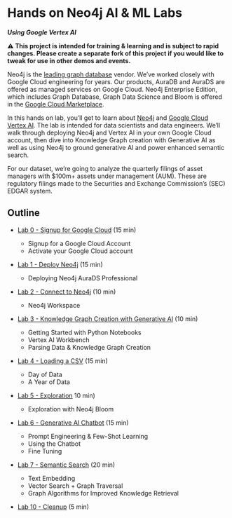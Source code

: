 # Hands on Neo4j AI & ML Labs 
___Using Google Vertex AI___

__:warning: This project is intended for training & learning and is subject to rapid changes.  Please create a separate fork of this project if you would like to tweak for use in other demos and events.__

Neo4j is the [leading graph database](https://db-engines.com/en/ranking/graph+dbms) vendor.  We’ve worked closely with Google Cloud engineering for years.  Our products, AuraDB and AuraDS are offered as managed services on Google Cloud.  Neo4j Enterprise Edition, which includes Graph Database, Graph Data Science and Bloom is offered in the [Google Cloud Marketplace](https://console.cloud.google.com/marketplace/browse?q=neo4j).

In this hands on lab, you’ll get to learn about [Neo4j](https://neo4j.com/) and [Google Cloud Vertex AI](https://cloud.google.com/vertex-ai).  The lab is intended for data scientists and data engineers.  We’ll walk through deploying Neo4j and Vertex AI in your own Google Cloud account, then dive into Knowledge Graph creation with Generative AI as well as using Neo4j to ground generative AI and power enhanced semantic search. 

For our dataset, we’re going to analyze the quarterly filings of asset managers with $100m+ assets under management (AUM).  These are regulatory filings made to the Securities and Exchange Commission’s (SEC) EDGAR system. 

## Outline

* [Lab 0 - Signup for Google Cloud](lab-00-signup-for-google-cloud) (15 min)
    * Signup for a Google Cloud Account
    * Activate your Google Cloud account
* [Lab 1 - Deploy Neo4j](lab-01-deploy-neo4j) (15 min)
    * Deploying Neo4j AuraDS Professional
* [Lab 2 - Connect to Neo4j](lab-02-connect-to-neo4j/README.md) (10 min)
    * Neo4j Workspace
* [Lab 3 - Knowledge Graph Creation with Generative AI](lab-03-knowledge-graph-creation-with-genai/README.md) (10 min)
    * Getting Started with Python Notebooks
    * Vertex AI Workbench
    * Parsing Data & Knowledge Graph Creation 
* [Lab 4 - Loading a CSV](lab-04-loading-a-csv/README.md) (15 min)
    * Day of Data
    * A Year of Data
* [Lab 5 - Exploration](lab-05-exploration/README.md) 10 min)
    * Exploration with Neo4j Bloom

* [Lab 6 - Generative AI Chatbot](lab-06-genai-chatbot) (15 min)
    * Prompt Engineering & Few-Shot Learning
    * Using the Chatbot
    * Fine Tuning
* [Lab 7 - Semantic Search](lab-07-semantic-search) (20 min)
    * Text Embedding
    * Vector Search + Graph Traversal
    * Graph Algorithms for Improved Knowledge Retrieval
* [Lab 10 - Cleanup](lab-10-cleanup) (5 min)